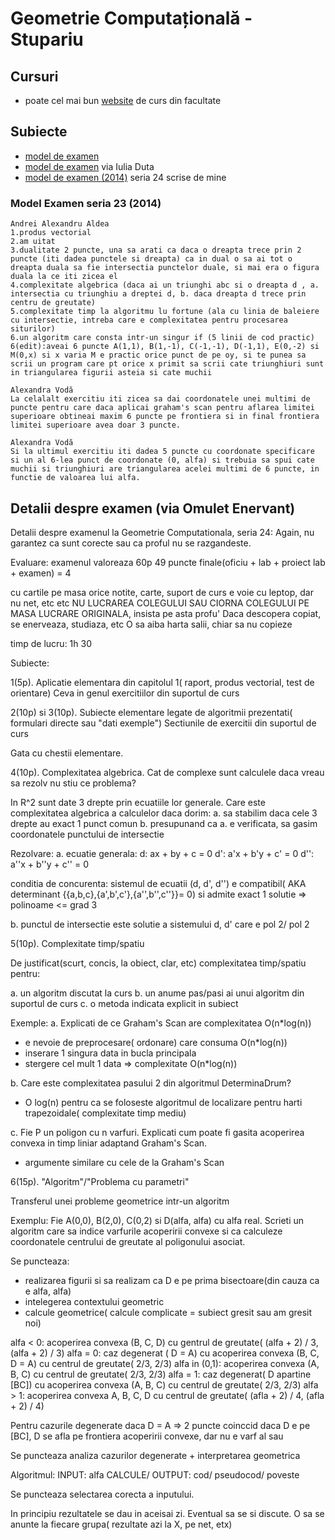 # Geometrie Computațională - Stupariu

## Cursuri

- poate cel mai bun [website](http://gta.math.unibuc.ro/stup/geom_comp.html) de curs din facultate

## Subiecte

- [model de examen](https://www.dropbox.com/s/6bhl9zj8r887l64/231-geom-comp-exam.txt?dl=0)
- [model de examen](https://www.dropbox.com/sh/2pr9ofq998vgyq0/AADaMvUwXA_VLOYZBVG8V-1Ua?dl=0) via Iulia Duta
- [model de examen (2014)](https://plus.google.com/photos/110111587079191484355/albums/6110515967901809441?authkey=CJXl8r34lpHAIw) seria 24 scrise de mine

### Model Examen seria 23 (2014)

```
Andrei Alexandru Aldea 
1.produs vectorial
2.am uitat
3.dualitate 2 puncte, una sa arati ca daca o dreapta trece prin 2 puncte (iti dadea punctele si dreapta) ca in dual o sa ai tot o dreapta duala sa fie intersectia punctelor duale, si mai era o figura duala la ce iti zicea el
4.complexitate algebrica (daca ai un triunghi abc si o dreapta d , a. intersectia cu triunghiu a dreptei d, b. daca dreapta d trece prin centru de greutate)
5.complexitate timp la algoritmu lu fortune (ala cu linia de baleiere cu intersectie, intreba care e complexitatea pentru procesarea siturilor)
6.un algoritm care consta intr-un singur if (5 linii de cod practic)
6(edit):aveai 6 puncte A(1,1), B(1,-1), C(-1,-1), D(-1,1), E(0,-2) si M(0,x) si x varia M e practic orice punct de pe oy, si te punea sa scrii un program care pt orice x primit sa scrii cate triunghiuri sunt in triangularea figurii asteia si cate muchii

Alexandra Vodă 
La celalalt exercitiu iti zicea sa dai coordonatele unei multimi de puncte pentru care daca aplicai graham's scan pentru aflarea limitei superioare obtineai maxim 6 puncte pe frontiera si in final frontiera limitei superioare avea doar 3 puncte.

Alexandra Vodă 
Si la ultimul exercitiu iti dadea 5 puncte cu coordonate specificare si un al 6-lea punct de coordonate (0, alfa) si trebuia sa spui cate muchii si triunghiuri are triangularea acelei multimi de 6 puncte, in functie de valoarea lui alfa.
```

## Detalii despre examen (via Omulet Enervant)

Detalii despre examenul la Geometrie Computationala, seria 24:
Again, nu garantez ca sunt corecte sau ca proful nu se razgandeste.

Evaluare:
examenul valoreaza 60p
49 puncte finale(oficiu + lab + proiect lab + examen) = 4

cu cartile pe masa
orice notite, carte, suport de curs
e voie cu leptop, dar nu net, etc etc
NU LUCRAREA COLEGULUI SAU CIORNA COLEGULUI PE MASA
LUCRARE ORIGINALA, insista pe asta profu'
Daca descopera copiat, se enerveaza, studiaza, etc
O sa aiba harta salii, chiar sa nu copieze

timp de lucru: 1h 30

Subiecte:

1(5p). Aplicatie elementara din capitolul 1( raport, produs vectorial, test de orientare)
Ceva in genul exercitiilor din suportul de curs

2(10p) si 3(10p). Subiecte elementare legate de algoritmii prezentati( formulari directe sau "dati exemple")
Sectiunile de exercitii din suportul de curs

Gata cu chestii elementare.

4(10p). Complexitatea algebrica. Cat de complexe sunt calculele daca vreau sa rezolv nu stiu ce problema?

In R^2 sunt date 3 drepte prin ecuatiile lor generale. Care este complexitatea algebrica a calculelor daca dorim:
a. sa stabilim daca cele 3 drepte au exact 1 punct comun
b. presupunand ca a. e verificata, sa gasim coordonatele punctului de intersectie

Rezolvare:
a. ecuatie generala:
d: ax + by + c = 0
d': a'x + b'y + c' = 0
d'': a''x + b''y + c'' = 0

conditia de concurenta: sistemul de ecuatii (d, d', d'') e compatibil( AKA determinant {{a,b,c},{a',b',c'},{a'',b'',c''}}= 0) si admite exact 1 solutie
=> polinoame <= grad 3

b. punctul de intersectie este solutie a sistemului d, d' care e pol 2/ pol 2

5(10p). Complexitate timp/spatiu

De justificat(scurt, concis, la obiect, clar, etc) complexitatea timp/spatiu pentru:

a. un algoritm discutat la curs
b. un anume pas/pasi ai unui algoritm din suportul de curs
c. o metoda indicata explicit in subiect

Exemple:
a. Explicati de ce Graham's Scan are complexitatea O(n*log(n))
- e nevoie de preprocesare( ordonare) care consuma O(n*log(n))
- inserare 1 singura data in bucla principala
- stergere cel mult 1 data
=> complexitate O(n*log(n))

b. Care este complexitatea pasului 2 din algoritmul DeterminaDrum?
- O log(n) pentru ca se foloseste algoritmul de localizare pentru harti trapezoidale( complexitate timp mediu)

c. Fie P un poligon cu n varfuri. Explicati cum poate fi gasita acoperirea convexa in timp liniar adaptand Graham's Scan.
- argumente similare cu cele de la Graham's Scan

6(15p). "Algoritm"/"Problema cu parametri"

Transferul unei probleme geometrice intr-un algoritm

Exemplu:
Fie A(0,0), B(2,0), C(0,2) si D(alfa, alfa) cu alfa real.
Scrieti un algoritm care sa indice varfurile acoperirii convexe si ca calculeze coordonatele centrului de greutate al poligonului asociat.

Se puncteaza:
- realizarea figurii si sa realizam ca D e pe prima bisectoare(din cauza ca e alfa, alfa)
- intelegerea contextului geometric
- calcule geometrice( calcule complicate = subiect gresit sau am gresit noi)

alfa < 0: acoperirea convexa (B, C, D) cu gentrul de greutate( (alfa + 2) / 3, (alfa + 2) / 3)
alfa = 0: caz degenerat ( D = A) cu acoperirea convexa (B, C, D = A) cu centrul de greutate( 2/3, 2/3)
alfa in (0,1): acoperirea convexa (A, B, C) cu centrul de greutate( 2/3, 2/3)
alfa = 1: caz degenerat( D apartine [BC]) cu acoperirea convexa (A, B, C) cu centrul de greutate( 2/3, 2/3)
alfa > 1: acoperirea convexa A, B, C, D cu centrul de greutate( (afla + 2) / 4, (afla + 2) / 4)

Pentru cazurile degenerate daca D = A => 2 puncte coinccid
daca D e pe [BC], D se afla pe frontiera acoperirii convexe, dar nu e varf al sau

Se puncteaza analiza cazurilor degenerate + interpretarea geometrica

Algoritmul:
INPUT: alfa
CALCULE/ OUTPUT: cod/ pseudocod/ poveste

Se puncteaza selectarea corecta a inputului.

In principiu rezultatele se dau in aceisai zi. Eventual sa se si discute. O sa se anunte la fiecare grupa( rezultate azi la X, pe net, etx)
